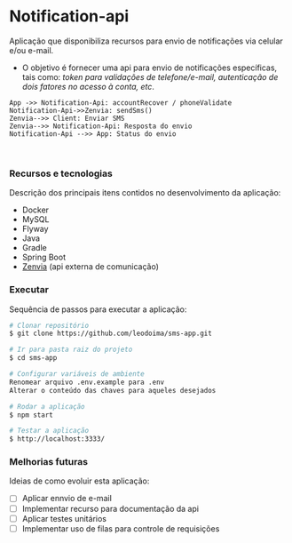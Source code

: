 # Notification-api
Aplicação que disponibiliza recursos para envio de notificações via celular e/ou e-mail.


* O objetivo é fornecer uma api para envio de notificações específicas, tais como: *token para validações de telefone/e-mail, autenticação de dois fatores no acesso à conta, etc*.

```mermaid
App ->> Notification-Api: accountRecover / phoneValidate
Notification-Api->>Zenvia: sendSms()
Zenvia-->> Client: Enviar SMS
Zenvia-->> Notification-Api: Resposta do envio
Notification-Api -->> App: Status do envio
```

</br>

### Recursos e tecnologias
Descrição dos principais itens contidos no desenvolvimento da aplicação:

* Docker
* MySQL
* Flyway
* Java
* Gradle
* Spring Boot
* [Zenvia](https://www.zenvia.com/) (api externa de comunicação)

### Executar
Sequência de passos para executar a aplicação:

```bash
# Clonar repositório
$ git clone https://github.com/leodoima/sms-app.git

# Ir para pasta raiz do projeto
$ cd sms-app

# Configurar variáveis de ambiente 
Renomear arquivo .env.example para .env
Alterar o conteúdo das chaves para aqueles desejados

# Rodar a aplicação
$ npm start

# Testar a aplicação
$ http://localhost:3333/

```

### Melhorias futuras
Ideias de como evoluir esta aplicação:

- [ ] Aplicar ennvio de e-mail
- [ ] Implementar recurso para documentação da api
- [ ] Aplicar testes unitários
- [ ] Implementar uso de filas para controle de requisições
